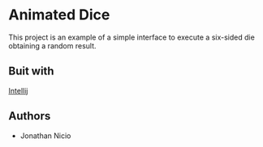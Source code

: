 # Animated Dice
This project is an example of a simple interface to execute a six-sided die obtaining a random result.

## Buit with
[Intellij](https://www.jetbrains.com/idea/)

## Authors
* Jonathan Nicio